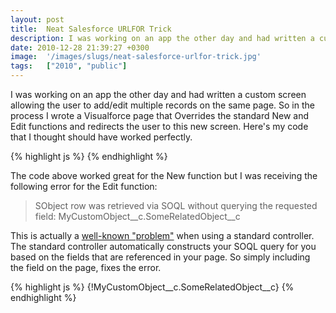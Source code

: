 ```yaml
---
layout: post
title:  Neat Salesforce URLFOR Trick
description: I was working on an app the other day and had written a custom screen allowing the user to add/edit multiple records on the same page. So in the process I wrote a Visualforce page that Overrides the standard New and Edit functions and redirects the user to this new screen. Heres my code that I thought should have worked perfectly.  The code above worked great for the New function but I was receiving the following error for the Edit function-  SObject row was retrieved via SOQL without querying t
date: 2010-12-28 21:39:27 +0300
image:  '/images/slugs/neat-salesforce-urlfor-trick.jpg'
tags:   ["2010", "public"]
---
```

<p>I was working on an app the other day and had written a custom screen allowing the user to add/edit multiple records on the same page. So in the process I wrote a Visualforce page that Overrides the standard New and Edit functions and redirects the user to this new screen. Here's my code that I thought should have worked perfectly.</p>
{% highlight js %}<apex:page standardController=”MyCustomObject__c”
 action=”{!URLFOR($Page.AddEditMultipleRecords,null,
 [id=MyCustomObject__c.SomeRelatedObject__c])}”/>
{% endhighlight %}
<p>The code above worked great for the New function but I was receiving the following error for the Edit function:</p>
<blockquote>SObject row was retrieved via SOQL without querying the requested field: MyCustomObject__c.SomeRelatedObject__c</blockquote>
<p>This is actually a <a href="http://forums.sforce.com/t5/Visualforce-Development/error-referencing-field-using-standard-controller-extension/m-p/83237">well-known "problem"</a> when using a standard controller. The standard controller automatically constructs your SOQL query for you based on the fields that are referenced in your page. So simply including the field on the page, fixes the error.</p>
{% highlight js %}<apex:page standardController=”MyCustomObject__c”
 action=”{!URLFOR($Page.AddEditMultipleRecords,null,
 [id=MyCustomObject__c.SomeRelatedObject__c])}”>
 {!MyCustomObject__c.SomeRelatedObject__c}
</apex:page>
{% endhighlight %}

